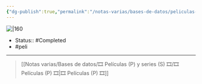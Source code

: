 ```yaml
---
{"dg-publish":true,"permalink":"/notas-varias/bases-de-datos/peliculas-p-y-series-s/p-monster-house/"}
---
```



![|160](https://m.media-amazon.com/images/M/MV5BMTIzNjE1NDg1N15BMl5BanBnXkFtZTcwOTg2NTMzMQ@@._V1_SX300.jpg)

- Status:: #Completed 
- #peli 

---

> [[Notas varias/Bases de datos/🎞️ Películas (P) y series (S) 🎞️/🎞️ Películas (P) 🎞️\|🎞️ Películas (P) 🎞️]]